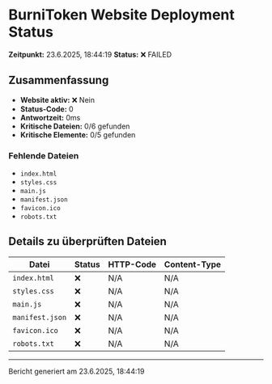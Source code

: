 # BurniToken Website Deployment Status

**Zeitpunkt:** 23.6.2025, 18:44:19
**Status:** ❌ FAILED

## Zusammenfassung

- **Website aktiv:** ❌ Nein
- **Status-Code:** 0
- **Antwortzeit:** 0ms
- **Kritische Dateien:** 0/6 gefunden
- **Kritische Elemente:** 0/5 gefunden

### Fehlende Dateien

- `index.html`
- `styles.css`
- `main.js`
- `manifest.json`
- `favicon.ico`
- `robots.txt`

## Details zu überprüften Dateien

| Datei | Status | HTTP-Code | Content-Type |
| ----- | ------ | --------- | ------------ |
| `index.html` | ❌ | N/A | N/A |
| `styles.css` | ❌ | N/A | N/A |
| `main.js` | ❌ | N/A | N/A |
| `manifest.json` | ❌ | N/A | N/A |
| `favicon.ico` | ❌ | N/A | N/A |
| `robots.txt` | ❌ | N/A | N/A |

---

Bericht generiert am 23.6.2025, 18:44:19

